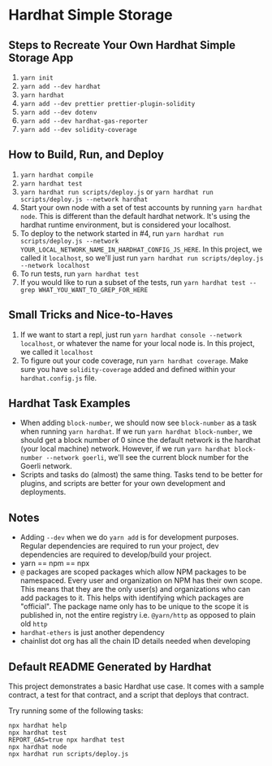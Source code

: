 # Hardhat Simple Storage

## Steps to Recreate Your Own Hardhat Simple Storage App

1. `yarn init`
2. `yarn add --dev hardhat`
3. `yarn hardhat`
4. `yarn add --dev prettier prettier-plugin-solidity`
5. `yarn add --dev dotenv`
6. `yarn add --dev hardhat-gas-reporter`
7. `yarn add --dev solidity-coverage`

## How to Build, Run, and Deploy

1. `yarn hardhat compile`
2. `yarn hardhat test`
3. `yarn hardhat run scripts/deploy.js` or `yarn hardhat run scripts/deploy.js --network hardhat`
4. Start your own node with a set of test accounts by running `yarn hardhat node`. This is different than the default hardhat network. It's using the hardhat runtime environment, but is considered your localhost.
5. To deploy to the network started in #4, run `yarn hardhat run scripts/deploy.js --network YOUR_LOCAL_NETWORK_NAME_IN_HARDHAT_CONFIG_JS_HERE`. In this project, we called it `localhost`, so we'll just run `yarn hardhat run scripts/deploy.js --network localhost`
6. To run tests, run `yarn hardhat test`
7. If you would like to run a subset of the tests, run `yarn hardhat test --grep WHAT_YOU_WANT_TO_GREP_FOR_HERE`

## Small Tricks and Nice-to-Haves
1. If we want to start a repl, just run `yarn hardhat console --network localhost`, or whatever the name for your local node is. In this project, we called it `localhost`
2. To figure out your code coverage, run `yarn hardhat coverage`. Make sure you have `solidity-coverage` added and defined within your `hardhat.config.js` file.


## Hardhat Task Examples
- When adding `block-number`, we should now see `block-number` as a task when running `yarn hardhat`. If we run `yarn hardhat block-number`, we should get a block number of 0 since the default network is the hardhat (your local machine) network. However, if we run `yarn hardhat block-number --network goerli`, we'll see the current block number for the Goerli network.
- Scripts and tasks do (almost) the same thing. Tasks tend to be better for plugins, and scripts are better for your own development and deployments.

## Notes

- Adding `--dev` when we do `yarn add` is for development purposes. Regular dependencies are required to run your project, dev dependencies are required to develop/build your project.
- yarn == npm == npx
- `@` packages are scoped packages which allow NPM packages to be namespaced. Every user and organization on NPM has their own scope. This means that they are the only user(s) and organizations who can add packages to it. This helps with identifying which packages are "official". The package name only has to be unique to the scope it is published in, not the entire registry i.e. `@yarn/http` as opposed to plain old `http`
- `hardhat-ethers` is just another dependency
- chainlist dot org has all the chain ID details needed when developing

## Default README Generated by Hardhat

This project demonstrates a basic Hardhat use case. It comes with a sample contract, a test for that contract, and a script that deploys that contract.

Try running some of the following tasks:

```shell
npx hardhat help
npx hardhat test
REPORT_GAS=true npx hardhat test
npx hardhat node
npx hardhat run scripts/deploy.js
```
